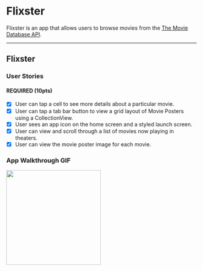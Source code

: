 # Flixster

Flixster is an app that allows users to browse movies from the [The Movie Database API](http://docs.themoviedb.apiary.io/#).

---
## Flixster

### User Stories

#### REQUIRED (10pts)
- [x] User can tap a cell to see more details about a particular movie.
- [x] User can tap a tab bar button to view a grid layout of Movie Posters using a CollectionView.
- [x] User sees an app icon on the home screen and a styled launch screen.
- [x] User can view and scroll through a list of movies now playing in theaters.
- [x] User can view the movie poster image for each movie.

### App Walkthrough GIF

<img src="part2.gif" width=250><br>
